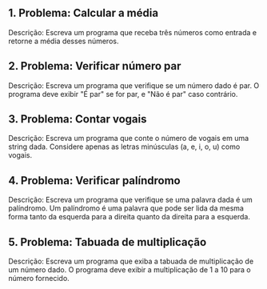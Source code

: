 ## 1. Problema: Calcular a média

Descrição: Escreva um programa que receba três números como entrada e retorne a média desses números.

## 2. Problema: Verificar número par

Descrição: Escreva um programa que verifique se um número dado é par. O programa deve exibir "É par" se for par, e "Não é par" caso contrário.

## 3. Problema: Contar vogais

Descrição: Escreva um programa que conte o número de vogais em uma string dada. Considere apenas as letras minúsculas (a, e, i, o, u) como vogais.

## 4. Problema: Verificar palíndromo

Descrição: Escreva um programa que verifique se uma palavra dada é um palíndromo. Um palíndromo é uma palavra que pode ser lida da mesma forma tanto da esquerda para a direita quanto da direita para a esquerda.

## 5. Problema: Tabuada de multiplicação

Descrição: Escreva um programa que exiba a tabuada de multiplicação de um número dado. O programa deve exibir a multiplicação de 1 a 10 para o número fornecido.
